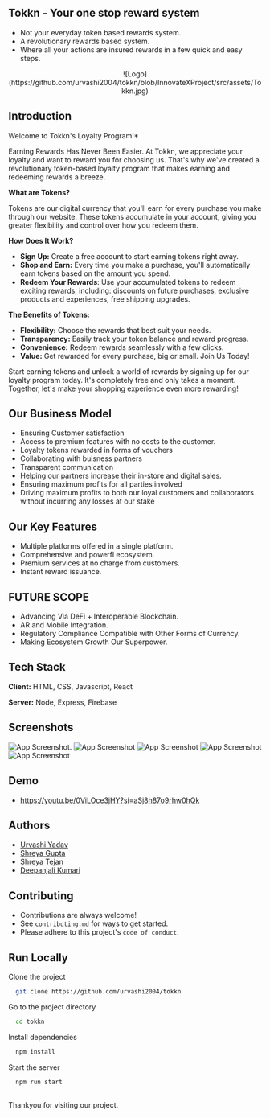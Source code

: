 ## Tokkn - Your one stop reward system
* Not your everyday token based rewards system.  
* A revolutionary rewards based system.   
* Where all your actions are insured rewards in a few quick and easy steps.

<div style="text-align: center;">
  ![Logo](https://github.com/urvashi2004/tokkn/blob/InnovateXProject/src/assets/Tokkn.jpg)
</div>
<!-- <img  align = "" alt="coding" width="400" src="https://github.com/urvashi2004/tokkn/blob/InnovateXProject/src/assets/Tokkn.jpg" alt="Logo" /> </p> -->

## Introduction

Welcome to Tokkn's Loyalty Program!*    

Earning Rewards Has Never Been Easier.
At Tokkn, we appreciate your loyalty and want to reward you for choosing us. That's why we've created a revolutionary token-based loyalty program that makes earning and redeeming rewards a breeze.

**What are Tokens?**

Tokens are our digital currency that you'll earn for every purchase you make through our website. These tokens accumulate in your account, giving you greater flexibility and control over how you redeem them.

**How Does It Work?**

* **Sign Up:** Create a free account to start earning tokens right away.
* **Shop and Earn:** Every time you make a purchase, you'll automatically earn tokens based on the amount you spend.  
* **Redeem Your Rewards**: Use your accumulated tokens to redeem exciting rewards, including: discounts on future purchases, exclusive products and experiences, free shipping upgrades.


**The Benefits of Tokens:**

* **Flexibility:** Choose the rewards that best suit your needs.
* **Transparency:** Easily track your token balance and reward progress.
* **Convenience:** Redeem rewards seamlessly with a few clicks.  
* **Value:** Get rewarded for every purchase, big or small.
Join Us Today!

Start earning tokens and unlock a world of rewards by signing up for our loyalty program today. It's completely free and only takes a moment.
Together, let's make your shopping experience even more rewarding!

## Our Business Model 
* Ensuring Customer satisfaction
* Access to premium features with no costs to the customer.
* Loyalty tokens rewarded in forms of vouchers
* Collaborating with buisness partners
* Transparent communication
* Helping our partners increase their in-store and digital sales.
* Ensuring maximum profits for all parties involved
* Driving maximum profits to both our loyal customers and collaborators without incurring any losses at our stake

## Our Key Features

* Multiple platforms offered in a single platform.  
* Comprehensive and powerfl ecosystem.  
* Premium services at no charge from customers.
* Instant reward issuance.


## FUTURE SCOPE

- Advancing Via DeFi + Interoperable Blockchain.  
- AR and Mobile Integration.  
- Regulatory Compliance Compatible with Other Forms of Currency.  
- Making Ecosystem Growth Our Superpower.


## Tech Stack

**Client:** HTML, CSS, Javascript, React

**Server:** Node, Express, Firebase


## Screenshots

![App Screenshot](https://github.com/urvashi2004/tokkn/blob/InnovateXProject/src/assets/Screenshot%202024-07-21%20094010.png).
![App Screenshot](https://github.com/urvashi2004/tokkn/blob/InnovateXProject/src/assets/Screenshot%202024-07-21%20094157.png)
![App Screenshot](https://github.com/urvashi2004/tokkn/blob/InnovateXProject/src/assets/Screenshot%202024-07-21%20094237.png)
![App Screenshot](https://github.com/urvashi2004/tokkn/blob/InnovateXProject/src/assets/Screenshot%202024-07-21%20094356.png)
![App Screenshot](https://github.com/urvashi2004/tokkn/blob/InnovateXProject/src/assets/Screenshot%202024-07-21%20094806.png)


## Demo

- https://youtu.be/0ViLOce3jHY?si=aSj8h87o9rhw0hQk


## Authors

- [Urvashi Yadav](https://github.com/urvashi2004)
- [Shreya Gupta](https://github.com/Shreyaa173)
- [Shreya Tejan]()
- [Deepanjali Kumari]()


## Contributing

- Contributions are always welcome!  
- See `contributing.md` for ways to get started.  
- Please adhere to this project's `code of conduct`.


## Run Locally

Clone the project

```bash
  git clone https://github.com/urvashi2004/tokkn
```

Go to the project directory

```bash
  cd tokkn
```

Install dependencies

```bash
  npm install
```

Start the server

```bash
  npm run start
```

##
Thankyou for visiting our project. 
